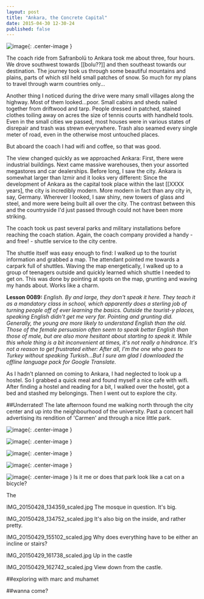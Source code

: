 ```yaml
---
layout: post
title: "Ankara, the Concrete Capital"
date: 2015-04-30 12-30-24
published: false
---
```


![image](http://rkwrd.github.io/pics/.jpg){: .center-image }





The coach ride from Safranbolü to Ankara took me about three, four hours. We drove southwest towards [[bolu??]] and then southeast towards our destination. The journey took us through some beautiful mountains and plains, parts of which stil held small patches of snow. So much for my plans to travel through warm countries only...

Another thing I noticed during the drive were many small villages along the highway. Most of them looked...poor. Small cabins and sheds nailed together from driftwood and tarp. People dressed in patched, stained clothes toiling away on acres the size of tennis courts with handheld tools. Even in the small cities we passed, most houses were in various states of disrepair and trash was strewn everywhere. Trash also seamed every single meter of road, even in the otherwise most untouched places.

But aboard the coach I had wifi and coffee, so that was good.

The view changed quickly as we approached Ankara: First, there were industrial buildings. Next came massive warehouses, then your assorted megastores and car dealerships. Before long, I saw the city. Ankara is somewhat larger than Izmir and it looks very different: Since the development of Ankara as the capital took place within the last [[XXXX years], the city is incredibly modern. More modern in fact than any city in, say, Germany. Wherever I looked, I saw shiny, new towers of glass and steel, and more were being built all over the city. The contrast between this and the countryside I'd just passed through could not have been more striking. 

The coach took us past several parks and military installations before reaching the coach station. Again, the coach company provided a handy - and free! - shuttle service to the city centre.

The shuttle itself was easy enough to find: I walked up to the tourist information and grabbed a map. The attendant pointed me towards a carpark full of shuttles. Waving the map energetically, I walked up to a group of teenagers outside and quickly learned which shuttle I needed to get on. This was done by pointing at spots on the map, grunting and waving my hands about. Works like a charm.

**Lesson 0089:** *English. By and large, they don't speak it here. They teach it as a mandatory class in school, which apparently does a sterling job of turning people off of ever learning the basics. Outside the tourist-y places, speaking English didn't get me very far. Pointing and grunting did. Generally, the young are more likely to understand English than the old. Those of the female persuasion often seem to speak better English than those of male, but are also more hesitant about starting to speak it. While this whole thing is a bit inconvenient at times, it's not really a hindrance. It's not a reason to get frustrated either: After all, I'm the one who goes to Turkey without speaking Turkish...But I sure am glad I downloaded the offline language pack for Google Translate.*

As I hadn't planned on coming to Ankara, I had neglected to look up a hostel. So I grabbed a quick meal and found myself a nice cafe with wifi. After finding a hostel and reading for a bit, I walked over the hostel, got a bed and stashed my belongings. Then I went out to explore the city.

##Underrated!
The late afternoon found me walking north through the city center and up into the neighbourhood of the university. Past a concert hall advertising its rendition of 'Carmen' and through a nice little park.


![image](http://rkwrd.github.io/pics/IMG_20150427_191346_scaled.jpg){: .center-image }


![image](http://rkwrd.github.io/pics/IMG_20150427_191437_scaled.jpg){: .center-image }


![image](http://rkwrd.github.io/pics/IMG_20150427_191637_scaled.jpg){: .center-image }


![image](http://rkwrd.github.io/pics/IMG_20150427_191921_scaled.jpg){: .center-image }

![image](http://rkwrd.github.io/pics/IMG_20150427_191422_scaled.jpg.jpg){: .center-image }
Is it me or does that park look like a cat on a bicycle?


The 






IMG_20150428_134359_scaled.jpg
The mosque in question. It's big.


IMG_20150428_134752_scaled.jpg
It's also big on the inside, and rather pretty.


IMG_20150429_155102_scaled.jpg
Why does everything have to be either an incline or stairs?


IMG_20150429_161738_scaled.jpg
Up in the castle


IMG_20150429_162742_scaled.jpg
View down from the castle.



##exploring with marc and muhamet



##wanna come?
